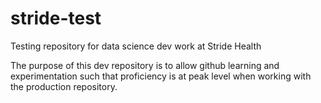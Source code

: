 # stride-test
Testing repository for data science dev work at Stride Health

The purpose of this dev repository is to allow github learning and experimentation such that proficiency is at peak level when working with the production repository.

